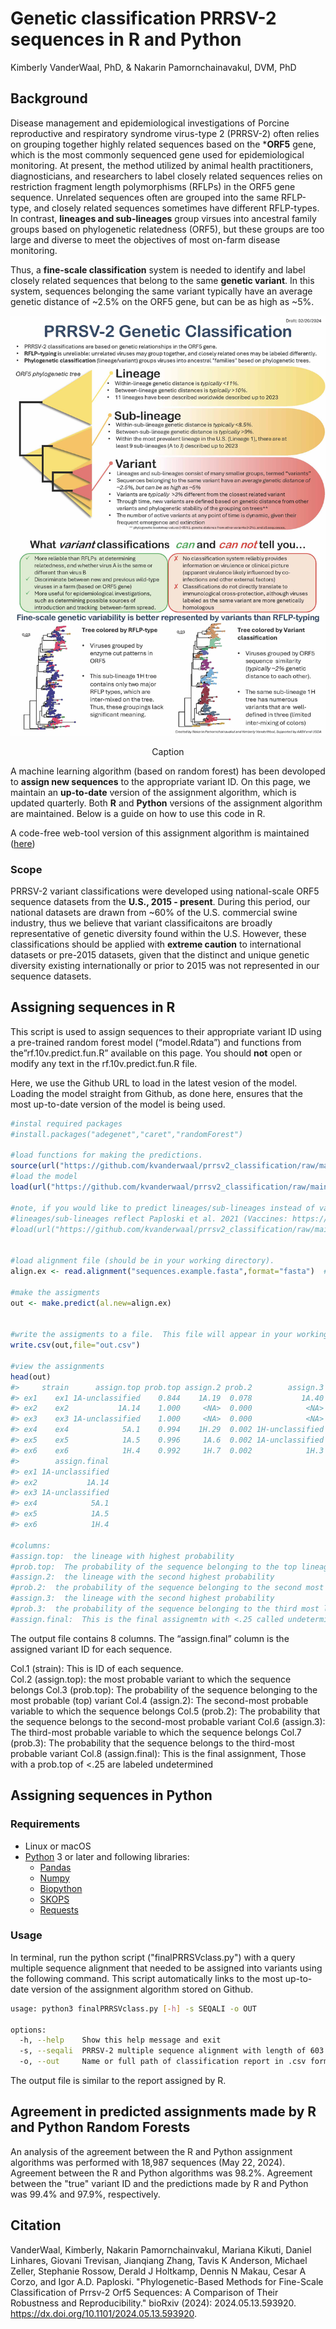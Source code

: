 Genetic classification PRRSV-2 sequences in R and Python
================
Kimberly VanderWaal, PhD, & Nakarin Pamornchainavakul, DVM, PhD

## Background

Disease management and epidemiological investigations of Porcine
reproductive and respiratory syndrome virus-type 2 (PRRSV-2) often
relies on grouping together highly related sequences based on the
\***ORF5** gene, which is the most commonly sequenced gene used for
epidemiological monitoring. At present, the method utilized by animal
health practitioners, diagnosticians, and researchers to label closely
related sequences relies on restriction fragment length polymorphisms
(RFLPs) in the ORF5 gene sequence. Unrelated sequences often are grouped
into the same RFLP-type, and closely related sequences sometimes have
different RFLP-types. In contrast, **lineages and sub-lineages** group
virsues into ancestral family groups based on phylogenetic relatedness
(ORF5), but these groups are too large and diverse to meet the
objectives of most on-farm disease monitoring.

Thus, a **fine-scale classification** system is needed to identify and
label closely related sequences that belong to the same **genetic
variant**. In this system, sequences belonging the same variant
typically have an average genetic distance of \~2.5% on the ORF5 gene,
but can be as high as \~5%.

<div class="figure" style="text-align: center">

<img src="infographicPRRSV2.1.jpg" alt="Caption"  />
<p class="caption">
Caption
</p>

</div>

A machine learning algorithm (based on random forest) has been devoloped
to **assign new sequences** to the appropriate variant ID. On this page,
we maintain an **up-to-date** version of the assignment algorithm, which
is updated quarterly. Both **R** and **Python** versions of the
assignment algorithm are maintained. Below is a guide on how to use this
code in R.

A code-free web-tool version of this assignment algorithm is maintained
([here](https://stemma.shinyapps.io/PRRSLoom-variants/))

### Scope

PRRSV-2 variant classifications were developed using national-scale ORF5
sequence datasets from the **U.S., 2015 - present**. During this period,
our national datasets are drawn from \~60% of the U.S. commercial swine
industry, thus we believe that variant classificaitons are broadly
representative of genetic diversity found within the U.S. However, these
classifications should be applied with **extreme caution** to
international datasets or pre-2015 datasets, given that the distinct and
unique genetic diversity existing internationally or prior to 2015 was
not represented in our sequence datasets.

## Assigning sequences in R

This script is used to assign sequences to their appropriate variant ID
using a pre-trained random forest model (“model.Rdata”) and functions
from the”rf.10v.predict.fun.R” available on this page. You should
**not** open or modify any text in the rf.10v.predict.fun.R file.

Here, we use the Github URL to load in the latest vesion of the model.
Loading the model straight from Github, as done here, ensures that the
most up-to-date version of the model is being used.

``` r
#instal required packages
#install.packages("adegenet","caret","randomForest")

#load functions for making the predictions.
source(url("https://github.com/kvanderwaal/prrsv2_classification/raw/main/rf10v.predict.fun.R"))
#load the model
load(url("https://github.com/kvanderwaal/prrsv2_classification/raw/main/model.Rdata"))

#note, if you would like to predict lineages/sub-lineages instead of variants, you can load this model instead.
#lineages/sub-lineages reflect Paploski et al. 2021 (Vaccines: https://dx.doi.org/10.3201/eid2208.160496) and Yim-im et al. 2023 (Microbiology Spectrum: https://dx.doi.org/10.1128/spectrum.02916-23)
#load(url("https://github.com/kvanderwaal/prrsv2_classification/raw/main/model.rf10v.new.lin.11.2023.Rdata"))


#load alignment file (should be in your working directory). 
align.ex <- read.alignment("sequences.example.fasta",format="fasta")  #An example sequence file is available for download from Github, and should be placed in your working directory.  This should be replaced with your own .fasta file

#make the assigments
out <- make.predict(al.new=align.ex)


#write the assigments to a file.  This file will appear in your working directory
write.csv(out,file="out.csv")

#view the assignments
head(out)
#>     strain      assign.top prob.top assign.2 prob.2        assign.3 prob.3
#> ex1    ex1 1A-unclassified    0.844    1A.19  0.078           1A.40  0.014
#> ex2    ex2           1A.14    1.000     <NA>  0.000            <NA>  0.000
#> ex3    ex3 1A-unclassified    1.000     <NA>  0.000            <NA>  0.000
#> ex4    ex4            5A.1    0.994    1H.29  0.002 1H-unclassified  0.002
#> ex5    ex5            1A.5    0.996     1A.6  0.002 1A-unclassified  0.002
#> ex6    ex6            1H.4    0.992     1H.7  0.002            1H.3  0.002
#>        assign.final
#> ex1 1A-unclassified
#> ex2           1A.14
#> ex3 1A-unclassified
#> ex4            5A.1
#> ex5            1A.5
#> ex6            1H.4

#columns:
#assign.top:  the lineage with highest probability
#prob.top:  The probability of the sequence belonging to the top lineage
#assign.2:  the lineage with the second highest probability
#prob.2:  the probability of the sequence belonging to the second most likely lineage
#assign.3:  the lineage with the second highest probability
#prob.3:  the probability of the sequence belonging to the third most likely lineage
#assign.final:  This is the final assignemtn with <.25 called undetermined
```

The output file contains 8 columns. The “assign.final” column is the
assigned variant ID for each sequence.

Col.1 (strain): This is ID of each sequence.  
Col.2 (assign.top): the most probable variant to which the sequence
belongs Col.3 (prob.top): The probability of the sequence belonging to
the most probable (top) variant Col.4 (assign.2): The second-most
probable variable to which the sequence belongs Col.5 (prob.2): The
probability that the sequence belongs to the second-most probable
variant Col.6 (assign.3): The third-most probable variable to which the
sequence belongs Col.7 (prob.3): The probability that the sequence
belongs to the third-most probable variant Col.8 (assign.final): This is
the final assignment, Those with a prob.top of \<.25 are labeled
undetermined

## Assigning sequences in Python
### Requirements

* Linux or macOS
* [Python](https://www.python.org/) 3 or later and following libraries:
    * [Pandas](https://pandas.pydata.org/)
    * [Numpy](https://numpy.org/install/)
    * [Biopython](https://biopython.org/)
    * [SKOPS](https://github.com/skops-dev/skops)
    * [Requests](https://requests.readthedocs.io/en/latest/user/install/)

### Usage
In terminal, run the python script ("finalPRRSVclass.py") with a query multiple sequence alignment that needed to be assigned into variants using the following command.  This script automatically links to the most up-to-date version of the assignment algorithm stored on Github.

```bash
usage: python3 finalPRRSVclass.py [-h] -s SEQALI -o OUT

options:
  -h, --help    Show this help message and exit
  -s, --seqali  PRRSV-2 multiple sequence alignment with length of 603 nt in FASTA format
  -o, --out     Name or full path of classification report in .csv format
```

The output file is similar to the report assigned by R.

## Agreement in predicted assignments made by R and Python Random Forests
An analysis of the agreement between the R and Python assignment algorithms was performed with 18,987 sequences (May 22, 2024).  Agreement between the R and Python algorithms was 98.2%.  Agreement between the "true" variant ID and the predictions made by R and Python was 99.4% and 97.9%, respectively.

## Citation
VanderWaal, Kimberly, Nakarin Pamornchainvakul, Mariana Kikuti, Daniel Linhares, Giovani Trevisan, Jianqiang Zhang, Tavis K Anderson, Michael Zeller, Stephanie Rossow, Derald J Holtkamp, Dennis N Makau, Cesar A Corzo, and Igor A.D. Paploski. "Phylogenetic-Based Methods for Fine-Scale Classification of Prrsv-2 Orf5 Sequences: A Comparison of Their Robustness and Reproducibility." bioRxiv  (2024): 2024.05.13.593920. https://dx.doi.org/10.1101/2024.05.13.593920.
